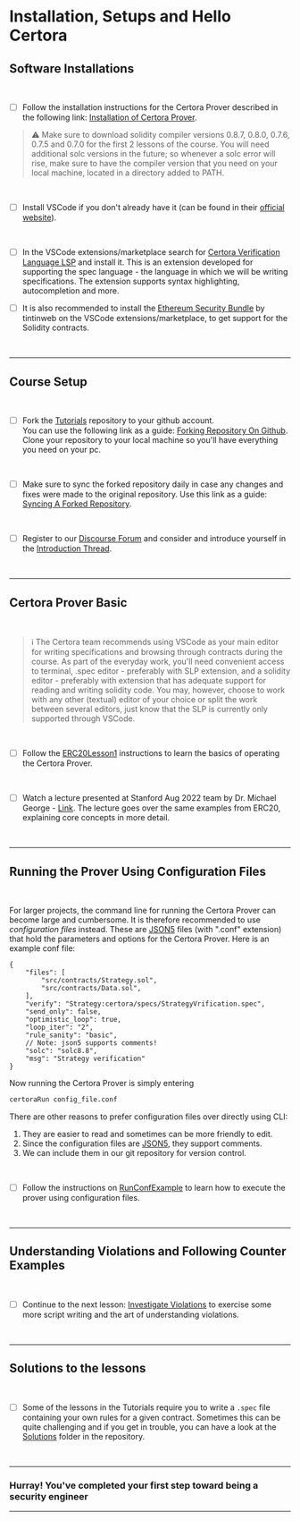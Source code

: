 # Installation, Setups and Hello Certora

## Software Installations

</br>

- [ ] Follow the installation instructions for the Certora Prover described in the following link: [Installation of Certora Prover](https://docs.certora.com/en/latest/docs/user-guide/getting-started/install.html#).

> :warning: Make sure to download solidity compiler versions 0.8.7, 0.8.0, 0.7.6, 0.7.5 and 0.7.0 for the first 2 lessons of the course. You will need additional solc versions in the future; so whenever a solc error will rise, make sure to have the compiler version that you need on your local machine, located in a directory added to PATH.

</br>

- [ ] Install VSCode if you don't already have it (can be found in their [official website](https://code.visualstudio.com/)).

</br>

- [ ] In the VSCode extensions/marketplace search for [Certora Verification Language LSP](https://marketplace.visualstudio.com/items?itemName=Certora.evmspec-lsp) and install it. This is an extension developed for supporting the spec language - the language in which we will be writing specifications. The extension supports syntax highlighting, autocompletion and more.

- [ ] It is also recommended to install the [Ethereum Security Bundle](https://marketplace.visualstudio.com/items?itemName=tintinweb.ethereum-security-bundle) by tintinweb on the VSCode extensions/marketplace, to get support for the Solidity contracts.

</br>

---

## Course Setup

</br>

- [ ] Fork the [Tutorials](https://github.com/Certora/Tutorials) repository to your github account. </br>
You can use the following link as a guide: [Forking Repository On Github](https://docs.github.com/en/get-started/quickstart/fork-a-repo#forking-a-repository). </br>
Clone your repository to your local machine so you'll have everything you need on your pc.

</br>

- [ ] Make sure to sync the forked repository daily in case any changes and fixes were made to the original repository. Use this link as a guide: [Syncing A Forked Repository](https://docs.github.com/en/get-started/quickstart/fork-a-repo#configuring-git-to-sync-your-fork-with-the-original-repository).

</br>

- [ ] Register to our [Discourse Forum](https://forum.certora.com/) and consider and introduce yourself in the [Introduction Thread](https://forum.certora.com/t/introduce-yourself/27/2).

</br>

---

## Certora Prover Basic

</br>

> :information_source: The Certora team recommends using VSCode as your main editor for writing specifications and browsing through contracts during the course. As part of the everyday work, you'll need convenient access to terminal, .spec editor - preferably with SLP extension, and a solidity editor - preferably with extension that has adequate support for reading and writing solidity code.
You may, however, choose to work with any other (textual) editor of your choice or split the work between several editors, just know that the SLP is currently only supported through VSCode.

</br>

- [ ] Follow the [ERC20Lesson1](ERC20Lesson1) instructions to learn the basics of operating the Certora Prover.

</br>

- [ ] Watch a lecture presented at Stanford Aug 2022 team by Dr. Michael George - [Link](`https://www.youtube.com/watch?v=siEDkMNbl5o). The lecture goes over the same examples from ERC20, explaining core concepts in more detail.

</br>

---

## Running the Prover Using Configuration Files

</br>

For larger projects, the command line for running the Certora Prover can become large
and cumbersome. It is therefore recommended to use _configuration files_ instead.
These are [JSON5](https://json5.org/) files (with ".conf" extension) that hold the
parameters and options for the Certora Prover. Here is an example conf file:

```json5
{
    "files": [
        "src/contracts/Strategy.sol",
        "src/contracts/Data.sol",
    ],
    "verify": "Strategy:certora/specs/StrategyVrification.spec",
    "send_only": false,
    "optimistic_loop": true,
    "loop_iter": "2",
    "rule_sanity": "basic",
    // Note: json5 supports comments!
    "solc": "solc8.8",
    "msg": "Strategy verification"
}
```

Now running the Certora Prover is simply entering 
```bash
certoraRun config_file.conf
```

There are other reasons to prefer configuration files over directly using CLI:
1. They are easier to read and sometimes can be more friendly to edit.
2. Since the configuration files are [JSON5](https://json5.org/), they support comments.
3. We can include them in our git repository for version control.


</br>

- [ ] Follow the instructions on [RunConfExample](RunConfExample) to learn how to
  execute the prover using configuration files.

</br>

---

## Understanding Violations and Following Counter Examples

</br>

- [ ] Continue to the next lesson: [Investigate Violations](../02.Lesson_InvestigateViolations) to exercise some more script writing and the art of understanding violations.

</br>

---
## Solutions to the lessons

</br>

- [ ] Some of the lessons in the Tutorials require you to write a `.spec` file containing your own rules for a given contract. Sometimes this can be quite challenging and if you get in trouble, you can have a look at the [Solutions](https://github.com/Certora/Tutorials/tree/master/Solutions) folder in the repository.

</br>

---

### Hurray! You've completed your first step toward being a security engineer

---
